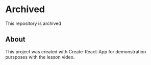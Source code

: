 # Archived

This repository is archived

## About

This project was created with Create-React-App for demonstration pursposes with the lesson video.
